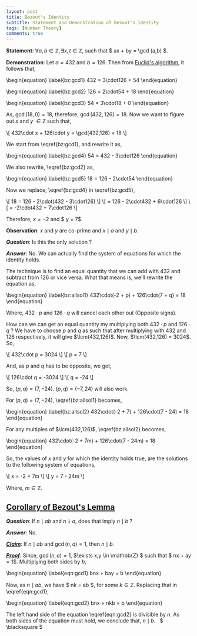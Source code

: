```yaml
---
layout: post
title: Bezout's Identity
subtitle: Statement and Demonstration of Bezout's Identity
tags: [Number Theory]
comments: true
---
```


**Statement**: $\forall a,b \in \mathbb{Z}, \exists x,t \in \mathbb{Z}$, such that $ ax + by = \gcd (a,b) $.

**Demonstration**: Let $a = 432$ and $b = 126$. Then from [Euclid's algorithm](./2020-05-18-why-euclidean-algo-works.md), it follows that, 

\begin{equation}
    \label{bz:gcd1}
    432 = 3\cdot126 + 54 
\end{equation}

\begin{equation}
    \label{bz:gcd2}
    126 = 2\cdot54  + 18
\end{equation}

\begin{equation}
    \label{bz:gcd3}
    54  = 3\cdot18  +  0
\end{equation}


As, $\gcd(18,0) = 18$, therefore, $\gcd(432,126) = 18$. Now we want to figure out $x$ and $y$ $\in \mathbb{Z}$ such that,

\\[ 432\cdot x + 126\cdot y = \gcd(432,126) = 18 \\]

We start from \eqref{bz:gcd1}, and rewrite it as,

\begin{equation}
    \label{bz:gcd4}
    54 = 432 - 3\cdot126
\end{equation}

We also rewrite, \eqref{bz:gcd2} as,

\begin{equation}
    \label{bz:gcd5}
    18 = 126 - 2\cdot54
\end{equation}

Now we replace, \eqref{bz:gcd4} in \eqref{bz:gcd5},

\\[ 18 = 126 - 2\cdot(432 - 3\cdot126) \\]
\\[ = 126 - 2\cdot432 + 6\cdot126 \\]
\\[ = -2\cdot432 + 7\cdot126 \\]

Therefore, $x = -2$ and $ y = 7$.

**Observation**: $x$ and $y$ are co-prime and $x \mid a$ and $y \mid b$.

***Question***: Is this the only solution $?$

***Answer***: No. We can actually find the system of equations for which the identity holds.

The technique is to find an equal quantity that we can add with $432$ and subtract from $126$ or vice versa. What that means is, we'll rewrite the equation as, 

\begin{equation}
    \label{bz:allsol1}
    432\cdot(-2 + p) + 126\cdot(7 + q) = 18
\end{equation}

Where, $432\cdot p$ and $126\cdot q$ will cancel each other out (Opposite signs).

How can we can get an equal quantity my multiplying both $432\cdot p$ and $126\cdot q~?$ We have to choose $p$ and $q$ as such that after multiplying with $432$ and $126$ respectively, it will give $\lcm(432,126)$. Now, $\lcm(432,126) = 3024$. So,

\\[ 432\cdot p = 3024 \\]
\\[ p = 7 \\]

And, as $p$ and $q$ has to be opposite, we get,

\\[ 126\cdot q = -3024 \\]
\\[ q = -24 \\]

So, $(p,q) = (7,-24)$. $(p,q) = (-7,24)$ will also work.  
 
For $(p,q) = (7,-24)$, \eqref{bz:allsol1} becomes,

\begin{equation}
    \label{bz:allsol2}
    432\cdot(-2 + 7) + 126\cdot(7 - 24) = 18
\end{equation}

For any multiples of $\lcm(432,126)$, \eqref{bz:allsol2} becomes,

\begin{equation}
    432\cdot(-2 + 7m) + 126\cdot(7 - 24m) = 18
\end{equation}

So, the values of $x$ and $y$ for which the identity holds true, are the solutions to the following system of equations,

\\[ x = -2 + 7m \\]
\\[ y = 7 - 24m \\]

Where, $m \in \mathbb{Z}$.

## <u> Corollary of Bezout's Lemma </u> 

***Question***: If $n \mid ab$ and $n \nmid a$, does that imply $n \mid b ~?$ 

***Answer***: No.

***<u>Claim</u>***: If $n \mid ab$ and $\gcd(n,a) = 1$, then $n \mid b$.

***<u>Proof</u>***: Since, $\gcd(n,a) = 1$, $\exists x,y \in \mathbb{Z} $ such that $ nx + ay = 1$. Multiplying both sides by $b$,

\begin{equation}
\label{eqn:gcd1}
bnx + bay = b 
\end{equation}

Now, as $n \mid ab$, we have $ nk = ab $, for some $k \in \mathbb{Z}$. Replacing that in \eqref{eqn:gcd1},

\begin{equation}
\label{eqn:gcd2}
bnx + nkb = b 
\end{equation}

The left hand side of the equation \eqref{eqn:gcd2} is divisible by $n$. As both sides of the equation must hold, we conclude that, $n \mid b$. &nbsp; $ \blacksquare $